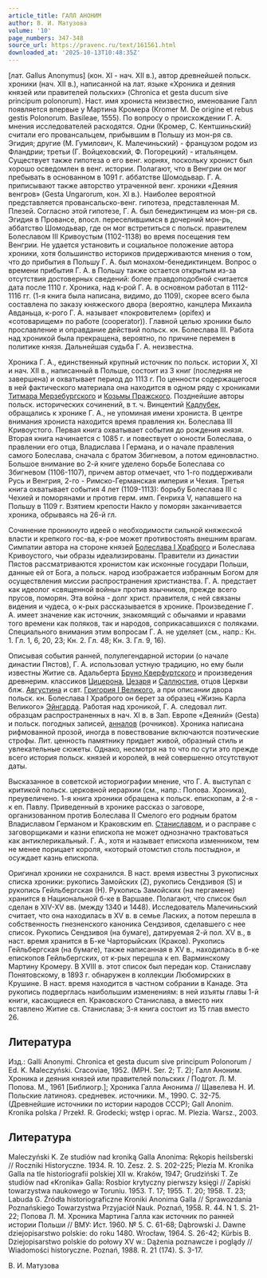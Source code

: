 ```yaml
---
article_title: ГАЛЛ АНОНИМ
author: В. И. Матузова
volume: '10'
page_numbers: 347-348
source_url: https://pravenc.ru/text/161561.html
downloaded_at: '2025-10-13T10:48:35Z'
---
```


[лат. Gallus Anonymus] (кон. XI - нач. XII в.), автор древнейшей польск. хроники (нач. XII в.), написанной на лат. языке «Хроника и деяния князей или правителей польских» (Chronica et gesta ducum sive principum polonorum). Наст. имя хрониста неизвестно, именование Галл появляется впервые у Мартина Кромера (Кrоmеr М. De origine et rebus gestis Polonorum. Basileae, 1555). По вопросу о происхождении Г. А. мнения исследователей расходятся. Одни (Кромер, С. Кентшиньский) считали его провансальцем, прибывшим в Польшу из мон-ря св. Эгидия; другие (М. Гумилович, К. Малечиньский) - французом родом из Фландрии; третьи (Г. Войцеховский, Ф. Погорецкий) - итальянцем. Существует также гипотеза о его венг. корнях, поскольку хронист был хорошо осведомлен в венг. истории. Полагают, что в Венгрии он мог пребывать в основанном в 1091 г. аббатстве Шомодьвар. Г. А. приписывают также авторство утраченной венг. хроники «Деяния венгров» (Gesta Ungarorum, кон. XI в.). Наиболее вероятной представляется провансальско-венг. гипотеза, представленная М. Плезей. Согласно этой гипотезе, Г. А. был бенедиктинцем из мон-ря св. Эгидия в Провансе, впосл. переселившимся в дочерний мон-рь, аббатство Шомодьвар, где он мог встретиться с польск. правителем Болеславом III Кривоустым (1102-1138) во время посещения тем Венгрии. Не удается установить и социальное положение автора хроники, хотя большинство историков придерживаются мнения о том, что до прибытия в Польшу Г. А. был монахом-бенедиктинцем. Вопрос о времени прибытия Г. А. в Польшу также остается открытым из-за отсутствия достоверных сведений: более правдоподобной считается дата после 1110 г. Хроника, над к-рой Г. А. в основном работал в 1112-1116 гг. (1-я книга была написана, видимо, до 1109), скорее всего была составлена по заказу княжеского двора (вероятно, канцлера Михаила Авданьца, к-рого Г. А. называет «покровителем» (opifex) и «сотоварищем» по работе (cooperator)). Главной целью хроники было прославление и оправдание действий польск. кн. Болеслава III. Работа над хроникой была прекращена, вероятно, по причине перемен в политике князя. Дальнейшая судьба Г. А. неизвестна.

Хроника Г. А., единственный крупный источник по польск. истории X, XI и нач. XII в., написанный в Польше, состоит из 3 книг (последняя не завершена) и охватывает период до 1113 г. По ценности содержащегося в ней фактического материала она находится в одном ряду с хрониками [Титмара Мерзебургского](<https://pravenc.ru/text/Титмара Мерзебургского.html>) и [Козьмы Пражского](<https://pravenc.ru/text/Козьмы Пражского.html>). Позднейшие авторы польск. исторических сочинений, в т. ч. Винцентий [Кадлубек](https://pravenc.ru/text/Кадлубек.html), обращались к хронике Г. А., не упоминая имени хрониста. В центре внимания хрониста находится время правления кн. Болеслава III Кривоустого. Первая книга охватывает события до рождения князя. Вторая книга начинается с 1085 г. и повествует о юности Болеслава, о правлении его отца, Владислава I Германа, и о начале правления самого Болеслава, сначала с братом Збигневом, а потом единовластно. Большое внимание во 2-й книге уделено борьбе Болеслава со Збигневом (1106-1107), причем автор отмечает, что 1-го поддерживали Русь и Венгрия, 2-го - Римско-Германская империя и Чехия. Третья книга охватывает события 4 лет (1109-1113): борьбу Болеслава III с Чехией и поморянами и против герм. имп. Генриха V, напавшего на Польшу в 1109 г. Взятием крепости Накло у поморян заканчивается хроника, обрываясь на 26-й гл.

Сочинение проникнуто идеей о необходимости сильной княжеской власти и крепкого гос-ва, к-рое может противостоять внешним врагам. Симпатии автора на стороне князей [Болеслава I Храброго](<https://pravenc.ru/text/Болеслав I Храбрый.html>) и Болеслава Кривоустого, чьи образы идеализированы. Правители из династии Пястов рассматриваются хронистом как исконные государи Польши, данные ей от Бога, а польск. народ изображается избранным Богом для осуществления миссии распространения христианства. Г. А. предстает как идеолог «священной войны» против язычников, прежде всего прусов, поморян. Эта война - долг христ. правителя, с ней связаны видения и чудеса, о к-рых рассказывается в хронике. Произведение Г. А. имеет значение как источник, знакомящий с обычаями и нравами того времени как поляков, так и народов, соприкасавшихся с поляками. Специального внимания этим вопросам Г. А. не уделяет (см., напр.: Кн. 1. Гл. 1, 6, 20, 23; Кн. 2. Гл. 48; Кн. 3. Гл. 9, 16).

Описывая события ранней, полулегендарной истории (о начале династии Пястов), Г. А. использовал устную традицию, но ему были известны Житие св. Адальберта [Бруно Кверфуртского](<https://pravenc.ru/text/Бруно Кверфуртского.html>) и произведения древнерим. классиков [Цицерона](https://pravenc.ru/text/Цицерон.html), [Цезаря](https://pravenc.ru/text/Цезарь.html) и [Саллюстия](https://pravenc.ru/text/Саллюстия.html), отцов Церкви блж. [Августина](https://pravenc.ru/text/АВГУСТИН.html) и свт. [Григория I Великого](<https://pravenc.ru/text/Григорий I Великий.html>), а при описании двора польск. кн. Болеслава I Храброго он берет за образец «Жизнь Карла Великого» [Эйнгарда](https://pravenc.ru/text/Эйнгарда.html). Работая над хроникой, Г. А. следовал лит. образцам распространенных в нач. XI в. в Зап. Европе «Деяний» (Gesta) и польск. погодных записей, [анналов](https://pravenc.ru/text/АННАЛЫ.html) (рочников). Хроника написана рифмованной прозой, иногда в повествование включаются поэтические строфы. Лит. ценность памятнику придает живой, образный стиль и увлекательные сюжеты. Однако, несмотря на то что по сути это прежде всего история польск. князей и королей, в ней совершенно отсутствуют даты.

Высказанное в советской историографии мнение, что Г. А. выступал с критикой польск. церковной иерархии (см., напр.: Попова. Хроника), преувеличено. 1-я книга хроники обращена к польск. епископам, а 2-я - к еп. Павлу. Приведенный в хронике рассказ о заговоре, организованном против Болеслава II Смелого его родным братом Владиславом Германом и Краковским еп. [Станиславом](https://pravenc.ru/text/Станиславом.html), и о расправе с заговорщиками и казни епископа не может однозначно трактоваться как антиклерикальный. Г. А., хотя и называет епископа изменником, тем не менее порицает короля, «который отомстил столь постыдно», и осуждает казнь епископа.

Оригинал хроники не сохранился. В наст. время известны 3 рукописных списка хроники: рукопись Замойских (Z), рукопись Сендзивоя (S) и рукопись Гейльбергская (Н). Рукопись Замойских (на пергамене) хранится в Национальной б-ке в Варшаве. Полагают, что список был сделан в XIV-XV вв. (между 1340 и 1448). Исследователь Малечиньский считает, что она находилась в XV в. в семье Ласких, а потом перешла в собственность гнезненского каноника Сендзивоя, сделавшего с нее список. Рукопись Сендзивоя (на бумаге), датируемая 2-й пол. XV в., в наст. время хранится в Б-ке Чарторыйских (Краков). Рукопись Гейльбергская (на бумаге), также написанная в XV в., находилась в б-ке епископов Гейльбергских, от к-рых перешла к еп. Варминскому Мартину Кромеру. В XVIII в. этот список был передан кор. Станиславу Понятовскому, в 1893 г. обнаружен в коллекции Любомирских в Крушине. В наст. время находится в частном собрании в Канаде. Эта рукопись подверглась наибольшим изменениям: в ней изъяты главы 1-й книги, касающиеся еп. Краковского Станислава, а вместо них вставлено Житие св. Станислава; 3-я книга состоит из 15 глав вместо 26.

## Литература

Изд.: Galli Anonymi. Chronica et gesta ducum sive principum Polonorum / Ed. K. Maleczyński. Cracoviae, 1952. (MPH. Ser. 2; T. 2); Галл Аноним. Хроника и деяния князей или правителей польских / Подгот. Л. М. Попова. М., 1961 [Библиогр.]; Хроника Галла Анонима // Щавелева Н. И. Польские латинояз. средневек. источники. М., 1990. С. 32-75. (Древнейшие источники по истории народов СССР); Gall Anonim. Kronika polska / Przekł. R. Grodecki; wstęp i oprac. M. Plezia. 
Warsz., 2003.

## Литература

Maleczyński K. Ze studiów nad kroniką Galla Anonima: Rękopis heilsberski // Roczniki Historyczne. 1934. R. 10. Zesz. 2. S. 202-225; Plezia M. Kronika Galla na tle historiografii polskiej XII w. Kraków, 1947; Grudziński T. Ze studiów nad «Kronika» Galla: Rosbior krytyczny pierwszy księgi // Zapiski towarzystwa naukowego w Toruniu. 1953. T. 17; 1955. T. 20; 1958. T. 23; Labuda G. Źródła historiograficzne Kroniki Anonima Galla // Sprawozdania Poznańskiego Towarzystwa Przyjaciół Nauk. Poznań, 1958. R. 44. N 1. S. 21-22; Попова Л. М. Хроника Мартина Галла как источник по ранней истории Польши // ВМУ: Ист. 1960. № 5. С. 61-68; Dąbrowski J. Dawne dziejopisarstwo polskie: do roku 1480. Wrocław, 1964. S. 26-42; Kürbis B. Dziejopisarstwo polskie do połowy XV w.: Dążenia poznawcze i poglądy // Wiadomości historyczne. Poznań, 1988. R. 21 (174). S. 3-17.

В. И. Матузова
